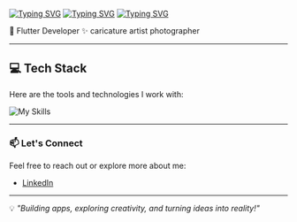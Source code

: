 <a href="https://git.io/typing-svg"><img src="https://readme-typing-svg.herokuapp.com?font=inter&weight=600&size=19&duration=1500&pause=1000&color=14EE36&width=435&height=40&lines=%F0%9F%91%8B+Hello+there!+I%E2%80%99m+Yogita++Agarwal." alt="Typing SVG" /></a>
<a href="https://git.io/typing-svg"><img src="https://readme-typing-svg.herokuapp.com?font=inter&weight=600&size=19&duration=1500&pause=1000&color=14EE36&width=435&height=40&lines=I+am+a+Flutter+Dev%2C+Caricature+Artist" alt="Typing SVG" /></a>
<a href="https://git.io/typing-svg"><img src="https://readme-typing-svg.herokuapp.com?font=inter&weight=600&size=19&duration=1500&pause=1000&color=14EE36&width=435&height=40&lines=+%26+Manga-Anime+Watcher." alt="Typing SVG" /></a>

🌱 Flutter Developer
✨ caricature artist
photographer

---

## 💻 Tech Stack  
Here are the tools and technologies I work with:  

![My Skills](https://skillicons.dev/icons?i=flutter,dart,html,css,figma)  

---

### 📫 Let's Connect  
Feel free to reach out or explore more about me:  
- [LinkedIn](https://www.linkedin.com/in/yogita-agarwal-artist1996) 

---  

💡 _"Building apps, exploring creativity, and turning ideas into reality!"_


